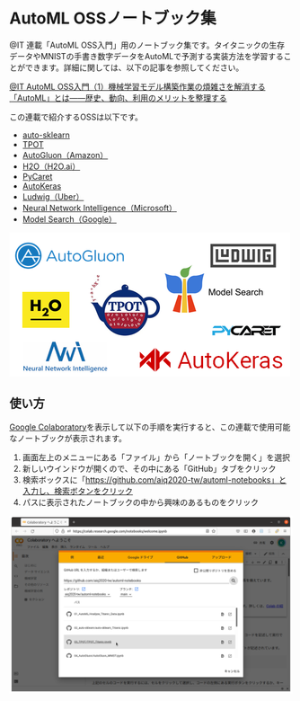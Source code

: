 # AutoML OSSノートブック集

@IT 連載「AutoML OSS入門」用のノートブック集です。タイタニックの生存データやMNISTの手書き数字データをAutoMLで予測する実装方法を学習することができます。詳細に関しては、以下の記事を参照してください。

[@IT AutoML OSS入門（1）機械学習モデル構築作業の煩雑さを解消する「AutoML」とは――歴史、動向、利用のメリットを整理する](https://www.atmarkit.co.jp/ait/articles/2107/02/news006.html)

この連載で紹介するOSSは以下です。

 - [auto-sklearn](https://github.com/aiq2020-tw/automl-notebooks/tree/main/02_auto-sklearn)
 - [TPOT](https://github.com/aiq2020-tw/automl-notebooks/tree/main/03_TPOT)
 - [AutoGluon（Amazon）](https://github.com/aiq2020-tw/automl-notebooks/tree/main/04_AutoGluon)
 - [H2O（H2O.ai）](https://github.com/aiq2020-tw/automl-notebooks/tree/main/05_H2O)
 - [PyCaret](https://github.com/aiq2020-tw/automl-notebooks/tree/main/06_PyCaret)
 - [AutoKeras](https://github.com/aiq2020-tw/automl-notebooks/tree/main/07_AutoKeras)
 - [Ludwig（Uber）](https://github.com/aiq2020-tw/automl-notebooks/tree/main/08_Ludwig)
 - [Neural Network Intelligence（Microsoft）](https://github.com/aiq2020-tw/automl-notebooks/tree/main/09_NNI)
 - [Model Search（Google）](https://github.com/aiq2020-tw/automl-notebooks/tree/main/10_Model%20Search)

![logos](logos.png) 

## 使い方

[Google Colaboratory](https://colab.research.google.com/notebooks/intro.ipynb)を表示して以下の手順を実行すると、この連載で使用可能なノートブックが表示されます。
 
1. 画面左上のメニューにある「ファイル」から「ノートブックを開く」を選択
2. 新しいウインドウが開くので、その中にある「GitHub」タブをクリック
3. 検索ボックスに「https://github.com/aiq2020-tw/automl-notebooks」と入力し、検索ボタンをクリック
4. パスに表示されたノートブックの中から興味のあるものをクリック

![open_notebook](open_notebook.png) 
